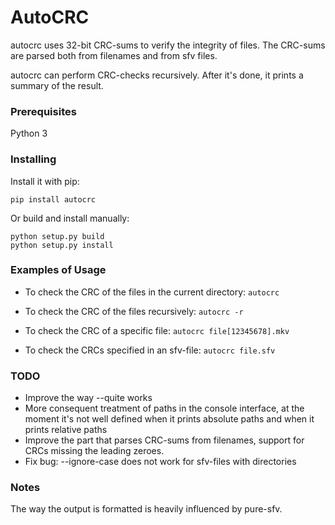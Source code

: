 # AutoCRC

autocrc uses 32-bit CRC-sums to verify the integrity of files. The CRC-sums are
parsed both from filenames and from sfv files.

autocrc can perform CRC-checks recursively. After it's done, it prints a
summary of the result.

### Prerequisites
Python 3

### Installing
Install it with pip:
```
pip install autocrc
```

Or build and install manually:
```
python setup.py build
python setup.py install
```

### Examples of Usage
* To check the CRC of the files in the current directory: `autocrc`

* To check the CRC of the files recursively: `autocrc -r`

* To check the CRC of a specific file: `autocrc file[12345678].mkv`

* To check the CRCs specified in an sfv-file: `autocrc file.sfv`

### TODO
* Improve the way --quite works
* More consequent treatment of paths in the console interface, at the moment
  it's not well defined when it prints absolute paths and when it prints
  relative paths
* Improve the part that parses CRC-sums from filenames, support for
  CRCs missing the leading zeroes.
* Fix bug: --ignore-case does not work for sfv-files with directories

### Notes

The way the output is formatted is heavily influenced by pure-sfv.
